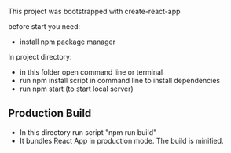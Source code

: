 This project was bootstrapped with create-react-app

before start you need: 
- install npm package manager

In project directory:
 - in this folder open command line or terminal
 - run npm install script in command line to install dependencies 
 - run npm start (to start local server)

## Production Build

 - In this directory run script "npm run build"
 - It bundles React App in production mode. The build is minified.
